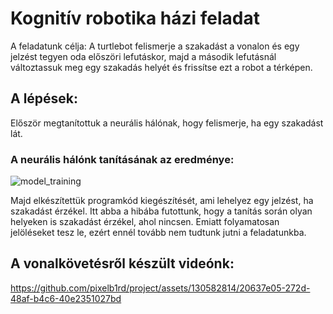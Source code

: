# Kognitív robotika házi feladat

A feladatunk célja:
A turtlebot felismerje a szakadást a vonalon és egy jelzést tegyen oda előszöri lefutáskor, majd a második lefutásnál változtassuk meg egy szakadás helyét és frissítse ezt a robot a térképen.

## A lépések:
Először megtanítottuk a neurális hálónak, hogy felismerje, ha egy szakadást lát.

### A neurális hálónk tanításának az eredménye:
![model_training](https://github.com/pixelb1rd/project/assets/130582814/fe4a2927-ce4d-4e6c-89d0-3751a068b869)


Majd elkészítettük programkód kiegészítését, ami lehelyez egy jelzést, ha szakadást érzékel.
Itt abba a hibába futottunk, hogy a tanítás során olyan helyeken is szakadást érzékel, ahol nincsen.
Emiatt folyamatosan jelöléseket tesz le, ezért ennél tovább nem tudtunk jutni a feladatunkba.

## A vonalkövetésről készült videónk:
https://github.com/pixelb1rd/project/assets/130582814/20637e05-272d-48af-b4c6-40e2351027bd


